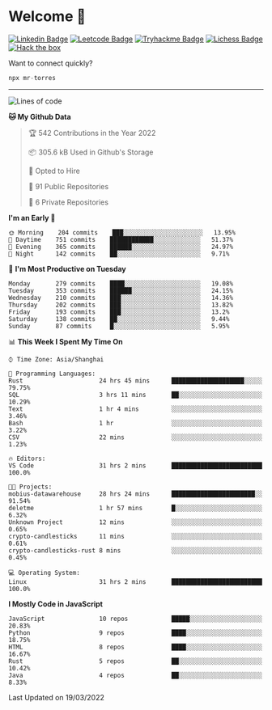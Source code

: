 # Welcome 👋

[![Linkedin Badge](https://img.shields.io/badge/-PedroTorres-blue?style=flat-square&logo=Linkedin&logoColor=white&link=https://www.linkedin.com/in/PedroTorres/)](https://www.linkedin.com/in/pedro-torres-cruz/)
[![Leetcode Badge](https://img.shields.io/badge/profile-leetcode-green)](https://leetcode.com/corfucinas/)
[![Tryhackme Badge](https://img.shields.io/badge/profile-tryhackme-blue)](https://tryhackme.com/p/Corfucinas/)
[![Lichess Badge](https://img.shields.io/badge/challenge_me-lichess-yellow)](https://lichess.org/@/Corfucinas)
[![Hack the box](https://img.shields.io/badge/hack_the_box-profile-red)](https://www.hackthebox.eu/profile/375826)

Want to connect quickly?

```javascript
npx mr-torres
```

---

<!--START_SECTION:waka-->
![Lines of code](https://img.shields.io/badge/From%20Hello%20World%20I%27ve%20Written-2.0%20million%20lines%20of%20code-blue)

**🐱 My Github Data** 

> 🏆 542 Contributions in the Year 2022
 > 
> 📦 305.6 kB Used in Github's Storage 
 > 
> 💼 Opted to Hire
 > 
> 📜 91 Public Repositories 
 > 
> 🔑 6 Private Repositories  
 > 
**I'm an Early 🐤** 

```text
🌞 Morning    204 commits    ███░░░░░░░░░░░░░░░░░░░░░░   13.95% 
🌆 Daytime    751 commits    ████████████░░░░░░░░░░░░░   51.37% 
🌃 Evening    365 commits    ██████░░░░░░░░░░░░░░░░░░░   24.97% 
🌙 Night      142 commits    ██░░░░░░░░░░░░░░░░░░░░░░░   9.71%

```
📅 **I'm Most Productive on Tuesday** 

```text
Monday       279 commits    ████░░░░░░░░░░░░░░░░░░░░░   19.08% 
Tuesday      353 commits    ██████░░░░░░░░░░░░░░░░░░░   24.15% 
Wednesday    210 commits    ███░░░░░░░░░░░░░░░░░░░░░░   14.36% 
Thursday     202 commits    ███░░░░░░░░░░░░░░░░░░░░░░   13.82% 
Friday       193 commits    ███░░░░░░░░░░░░░░░░░░░░░░   13.2% 
Saturday     138 commits    ██░░░░░░░░░░░░░░░░░░░░░░░   9.44% 
Sunday       87 commits     █░░░░░░░░░░░░░░░░░░░░░░░░   5.95%

```


📊 **This Week I Spent My Time On** 

```text
⌚︎ Time Zone: Asia/Shanghai

💬 Programming Languages: 
Rust                     24 hrs 45 mins      ████████████████████░░░░░   79.75% 
SQL                      3 hrs 11 mins       ██░░░░░░░░░░░░░░░░░░░░░░░   10.29% 
Text                     1 hr 4 mins         ░░░░░░░░░░░░░░░░░░░░░░░░░   3.46% 
Bash                     1 hr                ░░░░░░░░░░░░░░░░░░░░░░░░░   3.22% 
CSV                      22 mins             ░░░░░░░░░░░░░░░░░░░░░░░░░   1.23%

🔥 Editors: 
VS Code                  31 hrs 2 mins       █████████████████████████   100.0%

🐱‍💻 Projects: 
mobius-datawarehouse     28 hrs 24 mins      ███████████████████████░░   91.54% 
deletme                  1 hr 57 mins        █░░░░░░░░░░░░░░░░░░░░░░░░   6.32% 
Unknown Project          12 mins             ░░░░░░░░░░░░░░░░░░░░░░░░░   0.65% 
crypto-candlesticks      11 mins             ░░░░░░░░░░░░░░░░░░░░░░░░░   0.61% 
crypto-candlesticks-rust 8 mins              ░░░░░░░░░░░░░░░░░░░░░░░░░   0.45%

💻 Operating System: 
Linux                    31 hrs 2 mins       █████████████████████████   100.0%

```

**I Mostly Code in JavaScript** 

```text
JavaScript               10 repos            █████░░░░░░░░░░░░░░░░░░░░   20.83% 
Python                   9 repos             ████░░░░░░░░░░░░░░░░░░░░░   18.75% 
HTML                     8 repos             ████░░░░░░░░░░░░░░░░░░░░░   16.67% 
Rust                     5 repos             ██░░░░░░░░░░░░░░░░░░░░░░░   10.42% 
Java                     4 repos             ██░░░░░░░░░░░░░░░░░░░░░░░   8.33%

```



 Last Updated on 19/03/2022
<!--END_SECTION:waka-->
